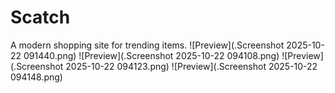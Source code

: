 # Scatch
A modern shopping site for trending items.
![Preview](.Screenshot 2025-10-22 091440.png)
![Preview](.Screenshot 2025-10-22 094108.png)
![Preview](.Screenshot 2025-10-22 094123.png)
![Preview](.Screenshot 2025-10-22 094148.png)
